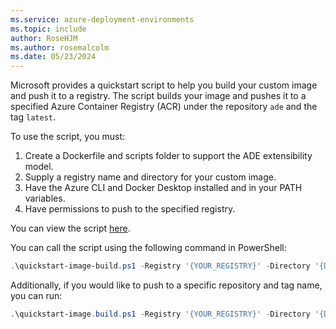 ```yaml
---
ms.service: azure-deployment-environments
ms.topic: include
author: RoseHJM
ms.author: rosemalcolm
ms.date: 05/23/2024
---
```


Microsoft provides a quickstart script to help you build your custom image and push it to a registry. The script builds your image and pushes it to a specified Azure Container Registry (ACR) under the repository `ade` and the tag `latest`. 

To use the script, you must:

1. Create a Dockerfile and scripts folder to support the ADE extensibility model. 
1. Supply a registry name and directory for your custom image.
1. Have the Azure CLI and Docker Desktop installed and in your PATH variables.
1. Have permissions to push to the specified registry.

You can view the script [here](https://github.com/Azure/deployment-environments/blob/main/Runner-Images/quickstart-image-build.ps1). 

You can call the script using the following command in PowerShell:
```powershell
.\quickstart-image-build.ps1 -Registry '{YOUR_REGISTRY}' -Directory '{DIRECTORY_TO_YOUR_IMAGE}'
```
Additionally, if you would like to push to a specific repository and tag name, you can run:
```powershell
.\quickstart-image.build.ps1 -Registry '{YOUR_REGISTRY}' -Directory '{DIRECTORY_TO_YOUR_IMAGE}' -Repository '{YOUR_REPOSITORY}' -Tag '{YOUR_TAG}'
```